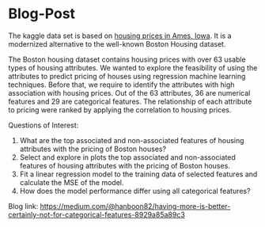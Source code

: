 # Blog-Post
The kaggle data set is based on [housing prices in Ames, Iowa](https://www.kaggle.com/c/house-prices-advanced-regression-techniques). It is a modernized alternative to the well-known Boston Housing dataset. 

The Boston housing dataset contains housing prices with over 63 usable types of housing attributes. We wanted to explore the feasibility of using the attributes to predict pricing of houses using regression machine learning techniques. Before that, we require to identify the attributes with high association with housing prices. Out of the 63 attributes, 36 are numerical features and 29 are categorical features. The relationship of each attribute to pricing were ranked by applying the correlation to housing prices. 

Questions of Interest:
1. What are the top associated and non-associated features of housing attributes with the pricing of Boston houses?
2. Select and explore in plots the top associated and non-associated features of housing attributes with the pricing of Boston houses.
3. Fit a linear regression model to the training data of selected features and calculate the MSE of the model.
4. How does the model performance differ using all categorical features?

Blog link: https://medium.com/@hanboon82/having-more-is-better-certainly-not-for-categorical-features-8929a85a89c3
